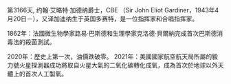 第3166天, 约翰·艾略特·加德纳爵士，CBE （Sir John Eliot Gardiner，1943年4月20日－），又译加迪纳生于英国多赛特，是一位指挥家和合唱指挥家。

1862年：法國微生物學家路易·巴斯德和生理學家克洛德·貝爾納完成首次巴斯德消毒法的殺菌測試。

2020年：歷史上第一次，油價跌破零。
2021年：美國國家航空航天局所屬的毅力號火星探測器成功將取自火星大氣的二氧化碳轉化成氧，成為首次於地球以外天體上的首次人工製氧。